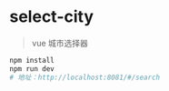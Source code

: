# select-city

> vue 城市选择器

```bash
npm install
npm run dev
# 地址：http://localhost:8081/#/search
```
